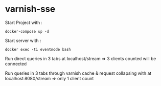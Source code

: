 # varnish-sse

Start Project with :

    docker-compose up -d
    
Start server with :

    docker exec -ti eventnode bash
    
Run direct queries in 3 tabs at localhost/stream => 3 clients counted will be connected

Run queries in 3 tabs through varnish cache & request collapsing with at localhost:8080/stream => only 1 client count
 
 
